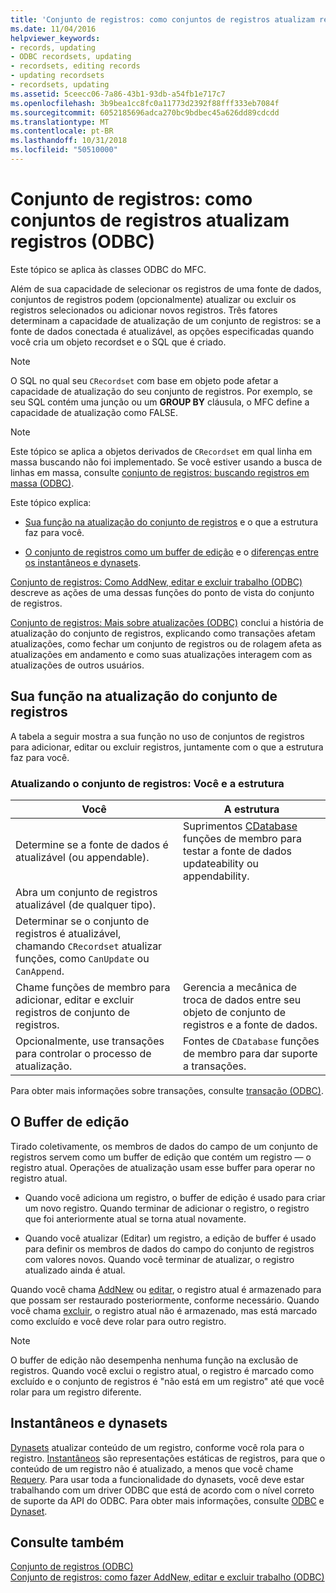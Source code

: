 ```yaml
---
title: 'Conjunto de registros: como conjuntos de registros atualizam registros (ODBC)'
ms.date: 11/04/2016
helpviewer_keywords:
- records, updating
- ODBC recordsets, updating
- recordsets, editing records
- updating recordsets
- recordsets, updating
ms.assetid: 5ceecc06-7a86-43b1-93db-a54fb1e717c7
ms.openlocfilehash: 3b9bea1cc8fc0a11773d2392f88fff333eb7084f
ms.sourcegitcommit: 6052185696adca270bc9bdbec45a626dd89cdcdd
ms.translationtype: MT
ms.contentlocale: pt-BR
ms.lasthandoff: 10/31/2018
ms.locfileid: "50510000"
---
```

# <a name="recordset-how-recordsets-update-records-odbc"></a>Conjunto de registros: como conjuntos de registros atualizam registros (ODBC)

Este tópico se aplica às classes ODBC do MFC.

Além de sua capacidade de selecionar os registros de uma fonte de dados, conjuntos de registros podem (opcionalmente) atualizar ou excluir os registros selecionados ou adicionar novos registros. Três fatores determinam a capacidade de atualização de um conjunto de registros: se a fonte de dados conectada é atualizável, as opções especificadas quando você cria um objeto recordset e o SQL que é criado.

> [!NOTE]
>  O SQL no qual seu `CRecordset` com base em objeto pode afetar a capacidade de atualização do seu conjunto de registros. Por exemplo, se seu SQL contém uma junção ou um **GROUP BY** cláusula, o MFC define a capacidade de atualização como FALSE.

> [!NOTE]
>  Este tópico se aplica a objetos derivados de `CRecordset` em qual linha em massa buscando não foi implementado. Se você estiver usando a busca de linhas em massa, consulte [conjunto de registros: buscando registros em massa (ODBC)](../../data/odbc/recordset-fetching-records-in-bulk-odbc.md).

Este tópico explica:

- [Sua função na atualização do conjunto de registros](#_core_your_role_in_recordset_updating) e o que a estrutura faz para você.

- [O conjunto de registros como um buffer de edição](#_core_the_edit_buffer) e o [diferenças entre os instantâneos e dynasets](#_core_dynasets_and_snapshots).

[Conjunto de registros: Como AddNew, editar e excluir trabalho (ODBC)](../../data/odbc/recordset-how-addnew-edit-and-delete-work-odbc.md) descreve as ações de uma dessas funções do ponto de vista do conjunto de registros.

[Conjunto de registros: Mais sobre atualizações (ODBC)](../../data/odbc/recordset-more-about-updates-odbc.md) conclui a história de atualização do conjunto de registros, explicando como transações afetam atualizações, como fechar um conjunto de registros ou de rolagem afeta as atualizações em andamento e como suas atualizações interagem com as atualizações de outros usuários.

##  <a name="_core_your_role_in_recordset_updating"></a> Sua função na atualização do conjunto de registros

A tabela a seguir mostra a sua função no uso de conjuntos de registros para adicionar, editar ou excluir registros, juntamente com o que a estrutura faz para você.

### <a name="recordset-updating-you-and-the-framework"></a>Atualizando o conjunto de registros: Você e a estrutura

|Você|A estrutura|
|---------|-------------------|
|Determine se a fonte de dados é atualizável (ou appendable).|Suprimentos [CDatabase](../../mfc/reference/cdatabase-class.md) funções de membro para testar a fonte de dados updateability ou appendability.|
|Abra um conjunto de registros atualizável (de qualquer tipo).||
|Determinar se o conjunto de registros é atualizável, chamando `CRecordset` atualizar funções, como `CanUpdate` ou `CanAppend`.||
|Chame funções de membro para adicionar, editar e excluir registros de conjunto de registros.|Gerencia a mecânica de troca de dados entre seu objeto de conjunto de registros e a fonte de dados.|
|Opcionalmente, use transações para controlar o processo de atualização.|Fontes de `CDatabase` funções de membro para dar suporte a transações.|

Para obter mais informações sobre transações, consulte [transação (ODBC)](../../data/odbc/transaction-odbc.md).

##  <a name="_core_the_edit_buffer"></a> O Buffer de edição

Tirado coletivamente, os membros de dados do campo de um conjunto de registros servem como um buffer de edição que contém um registro — o registro atual. Operações de atualização usam esse buffer para operar no registro atual.

- Quando você adiciona um registro, o buffer de edição é usado para criar um novo registro. Quando terminar de adicionar o registro, o registro que foi anteriormente atual se torna atual novamente.

- Quando você atualizar (Editar) um registro, a edição de buffer é usado para definir os membros de dados do campo do conjunto de registros com valores novos. Quando você terminar de atualizar, o registro atualizado ainda é atual.

Quando você chama [AddNew](../../mfc/reference/crecordset-class.md#addnew) ou [editar](../../mfc/reference/crecordset-class.md#edit), o registro atual é armazenado para que possam ser restaurado posteriormente, conforme necessário. Quando você chama [excluir](../../mfc/reference/crecordset-class.md#delete), o registro atual não é armazenado, mas está marcado como excluído e você deve rolar para outro registro.

> [!NOTE]
>  O buffer de edição não desempenha nenhuma função na exclusão de registros. Quando você exclui o registro atual, o registro é marcado como excluído e o conjunto de registros é "não está em um registro" até que você rolar para um registro diferente.

##  <a name="_core_dynasets_and_snapshots"></a> Instantâneos e dynasets

[Dynasets](../../data/odbc/dynaset.md) atualizar conteúdo de um registro, conforme você rola para o registro. [Instantâneos](../../data/odbc/snapshot.md) são representações estáticas de registros, para que o conteúdo de um registro não é atualizado, a menos que você chame [Requery](../../mfc/reference/crecordset-class.md#requery). Para usar toda a funcionalidade do dynasets, você deve estar trabalhando com um driver ODBC que está de acordo com o nível correto de suporte da API do ODBC. Para obter mais informações, consulte [ODBC](../../data/odbc/odbc-basics.md) e [Dynaset](../../data/odbc/dynaset.md).

## <a name="see-also"></a>Consulte também

[Conjunto de registros (ODBC)](../../data/odbc/recordset-odbc.md)<br/>
[Conjunto de registros: como fazer AddNew, editar e excluir trabalho (ODBC)](../../data/odbc/recordset-how-addnew-edit-and-delete-work-odbc.md)